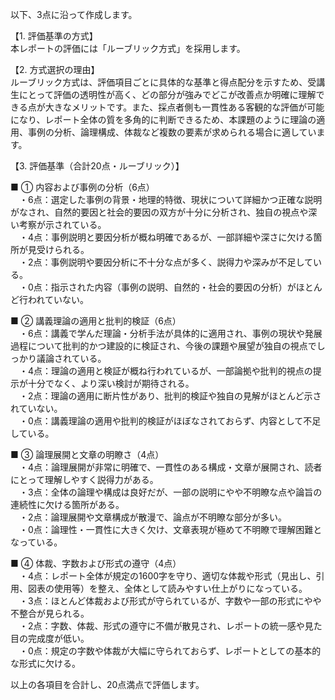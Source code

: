 以下、3点に沿って作成します。

【1. 評価基準の方式】  
本レポートの評価には「ルーブリック方式」を採用します。

【2. 方式選択の理由】  
ルーブリック方式は、評価項目ごとに具体的な基準と得点配分を示すため、受講生にとって評価の透明性が高く、どの部分が強みでどこが改善点か明確に理解できる点が大きなメリットです。また、採点者側も一貫性ある客観的な評価が可能になり、レポート全体の質を多角的に判断できるため、本課題のように理論の適用、事例の分析、論理構成、体裁など複数の要素が求められる場合に適しています。

【3. 評価基準（合計20点・ルーブリック）】

■ ① 内容および事例の分析（6点）  
 ・6点：選定した事例の背景・地理的特徴、現状について詳細かつ正確な説明がなされ、自然的要因と社会的要因の双方が十分に分析され、独自の視点や深い考察が示されている。  
 ・4点：事例説明と要因分析が概ね明確であるが、一部詳細や深さに欠ける箇所が見受けられる。  
 ・2点：事例説明や要因分析に不十分な点が多く、説得力や深みが不足している。  
 ・0点：指示された内容（事例の説明、自然的・社会的要因の分析）がほとんど行われていない。

■ ② 講義理論の適用と批判的検証（6点）  
 ・6点：講義で学んだ理論・分析手法が具体的に適用され、事例の現状や発展過程について批判的かつ建設的に検証され、今後の課題や展望が独自の視点でしっかり議論されている。  
 ・4点：理論の適用と検証が概ね行われているが、一部論拠や批判的視点の提示が十分でなく、より深い検討が期待される。  
 ・2点：理論の適用に断片性があり、批判的検証や独自の見解がほとんど示されていない。  
 ・0点：講義理論の適用や批判的検証がほぼなされておらず、内容として不足している。

■ ③ 論理展開と文章の明瞭さ（4点）  
 ・4点：論理展開が非常に明確で、一貫性のある構成・文章が展開され、読者にとって理解しやすく説得力がある。  
 ・3点：全体の論理や構成は良好だが、一部の説明にやや不明瞭な点や論旨の連続性に欠ける箇所がある。  
 ・2点：論理展開や文章構成が散漫で、論点が不明瞭な部分が多い。  
 ・0点：論理性・一貫性に大きく欠け、文章表現が極めて不明瞭で理解困難となっている。

■ ④ 体裁、字数および形式の遵守（4点）  
 ・4点：レポート全体が規定の1600字を守り、適切な体裁や形式（見出し、引用、図表の使用等）を整え、全体として読みやすい仕上がりになっている。  
 ・3点：ほとんど体裁および形式が守られているが、字数や一部の形式にやや不整合が見られる。  
 ・2点：字数、体裁、形式の遵守に不備が散見され、レポートの統一感や見た目の完成度が低い。  
 ・0点：規定の字数や体裁が大幅に守られておらず、レポートとしての基本的な形式に欠ける。

以上の各項目を合計し、20点満点で評価します。